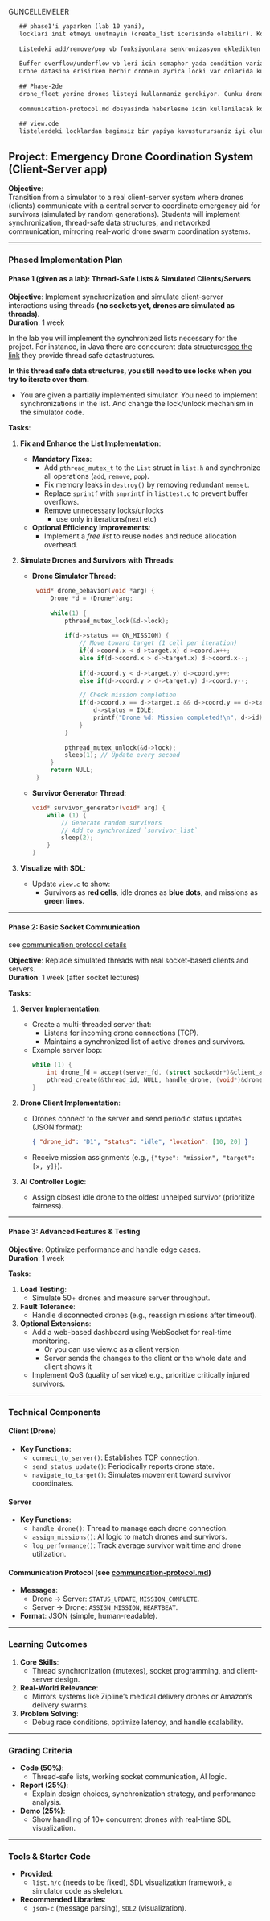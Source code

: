 GUNCELLEMELER
```markdown
   ## phase1'i yaparken (lab 10 yani),
   locklari init etmeyi unutmayin (create_list icerisinde olabilir). Kodu test ederken once tum senkronizasyonlari devre disi birakin. Sonra adim adim tekrar yapin. Size verilen kod kismi olarak fikir vermesi bakimindan implementasyonlu verildi. Yoksa kod hatali!
   
   Listedeki add/remove/pop vb fonksiyonlara senkronizasyon ekledikten sonra bu fonksiyonlari cagirirken tekrardan lock/unlock yapmaniz gerekmiyor. Ancak iterasyon yaparsaniz onlarda ayni locki kullanmaniz gerekiyor.
   
   Buffer overflow/underflow vb leri icin semaphor yada condition variable kullanmaniz gerekiyor.
   Drone datasina erisirken herbir droneun ayrica locki var onlarida kullanmayi ihmal etmeyin.
   
   ## Phase-2de
   drone_fleet yerine drones listeyi kullanmaniz gerekiyor. Cunku drone ekleme ve cikarma gelen requestlerle oluyor.
   
   communication-protocol.md dosyasinda haberlesme icin kullanilacak komut listesi var. En az onlar olsun, fazlasi ihtiyaca gore ekleyebilirsiniz. JSON parse etme icin hazir kod kullanabilirsiniz.
   
   ## view.cde
   listelerdeki locklardan bagimsiz bir yapiya kavusturursaniz iyi olur. Boylelikle, client tarafinda da kullanabilirsiniz. Bu durumda datayi kopyalamaniz veya verimli olmasi icin datadaki degisiklikleri gondermeniz gerekebilir. (snapshot aldiktan sonra o snapshota gore degisenler)
```

## **Project: Emergency Drone Coordination System (Client-Server app)**  

**Objective**:  
Transition from a simulator to a real client-server system where drones (clients) communicate with a central server to coordinate emergency aid for survivors (simulated by random generations). Students will implement synchronization, thread-safe data structures, and networked communication, mirroring real-world drone swarm coordination systems.

---

### **Phased Implementation Plan**  
#### **Phase 1 (given as a lab): Thread-Safe Lists & Simulated Clients/Servers**  
**Objective**: Implement synchronization and simulate client-server interactions using threads **(no sockets yet, drones are simulated as threads)**.  
**Duration**: 1 week  
 
In the lab you will implement the synchronized lists necessary for the project. For instance, in Java there are conccurent data structures[see the link](https://docs.oracle.com/en/java/javase/11/docs/api/java.base/java/util/concurrent/package-summary.html) they provide thread safe datastructures.

**In this thread safe data structures, you still need to use locks when you try to iterate over them.**  
- You are given a partially implemented simulator. You need to implement synchronizations in the list. And change the lock/unlock mechanism in the simulator code.

**Tasks**:  
1. **Fix and Enhance the List Implementation**:  
   - **Mandatory Fixes**:  
     - Add `pthread_mutex_t` to the `List` struct in `list.h` and synchronize all operations (`add`, `remove`, `pop`).  
     - Fix memory leaks in `destroy()` by removing redundant `memset`.  
     - Replace `sprintf` with `snprintf` in `listtest.c` to prevent buffer overflows. 
     - Remove unnecessary locks/unlocks
       - use only in iterations(next etc) 
   - **Optional Efficiency Improvements**:  
     - Implement a *free list* to reuse nodes and reduce allocation overhead.

2. **Simulate Drones and Survivors with Threads**:  
   - **Drone Simulator Thread**:  
     ```c  
      void* drone_behavior(void *arg) {
          Drone *d = (Drone*)arg;
          
          while(1) {
              pthread_mutex_lock(&d->lock);
              
              if(d->status == ON_MISSION) {
                  // Move toward target (1 cell per iteration)
                  if(d->coord.x < d->target.x) d->coord.x++;
                  else if(d->coord.x > d->target.x) d->coord.x--;
                  
                  if(d->coord.y < d->target.y) d->coord.y++;
                  else if(d->coord.y > d->target.y) d->coord.y--;

                  // Check mission completion
                  if(d->coord.x == d->target.x && d->coord.y == d->target.y) {
                      d->status = IDLE;
                      printf("Drone %d: Mission completed!\n", d->id);
                  }
              }
              
              pthread_mutex_unlock(&d->lock);
              sleep(1); // Update every second
          }
          return NULL;
      } 
     ```  
   - **Survivor Generator Thread**:  
     ```c  
     void* survivor_generator(void* arg) {  
         while (1) {  
             // Generate random survivors  
             // Add to synchronized `survivor_list`  
             sleep(2);  
         }  
     }  
     ```  

3. **Visualize with SDL**:  
   - Update `view.c` to show:  
     - Survivors as **red cells**, idle drones as **blue dots**, and missions as **green lines**.  

---

#### **Phase 2: Basic Socket Communication**  
see [communication protocol details](communication-protocol.md)

**Objective**: Replace simulated threads with real socket-based clients and servers.  
**Duration**: 1 week (after socket lectures)  

**Tasks**:  
1. **Server Implementation**:  
   - Create a multi-threaded server that:  
     - Listens for incoming drone connections (TCP).  
     - Maintains a synchronized list of active drones and survivors.  
   - Example server loop:  
     ```c  
     while (1) {  
         int drone_fd = accept(server_fd, (struct sockaddr*)&client_addr, &addr_len);  
         pthread_create(&thread_id, NULL, handle_drone, (void*)&drone_fd);  
     }  
     ```  

2. **Drone Client Implementation**:  
   - Drones connect to the server and send periodic status updates (JSON format):  
     ```json  
     { "drone_id": "D1", "status": "idle", "location": [10, 20] }  
     ```  
   - Receive mission assignments (e.g., `{"type": "mission", "target": [x, y]}`).  

3. **AI Controller Logic**:  
   - Assign closest idle drone to the oldest unhelped survivor (prioritize fairness).  

---

#### **Phase 3: Advanced Features & Testing**  
**Objective**: Optimize performance and handle edge cases.  
**Duration**: 1 week  

**Tasks**:  
1. **Load Testing**:  
   - Simulate 50+ drones and measure server throughput.  
2. **Fault Tolerance**:  
   - Handle disconnected drones (e.g., reassign missions after timeout).  
3. **Optional Extensions**:  
   - Add a web-based dashboard using WebSocket for real-time monitoring.
     - Or you can use view.c as a client version
     - Server sends the changes to the client or the whole data and client shows it
   - Implement QoS (quality of service) e.g., prioritize critically injured survivors.  

---

### **Technical Components**  
#### **Client (Drone)**  
- **Key Functions**:  
  - `connect_to_server()`: Establishes TCP connection.  
  - `send_status_update()`: Periodically reports drone state.  
  - `navigate_to_target()`: Simulates movement toward survivor coordinates.  

#### **Server**  
- **Key Functions**:  
  - `handle_drone()`: Thread to manage each drone connection.  
  - `assign_missions()`: AI logic to match drones and survivors.  
  - `log_performance()`: Track average survivor wait time and drone utilization.  

#### **Communication Protocol (see [communcation-protocol.md](communication-protocol.md))**  
- **Messages**:  
  - Drone → Server: `STATUS_UPDATE`, `MISSION_COMPLETE`.  
  - Server → Drone: `ASSIGN_MISSION`, `HEARTBEAT`.  
- **Format**: JSON (simple, human-readable).  

---

### **Learning Outcomes**  
1. **Core Skills**:  
   - Thread synchronization (mutexes), socket programming, and client-server design.  
2. **Real-World Relevance**:  
   - Mirrors systems like Zipline’s medical delivery drones or Amazon’s delivery swarms.  
3. **Problem Solving**:  
   - Debug race conditions, optimize latency, and handle scalability.  

---

### **Grading Criteria**  
- **Code (50%)**:  
  - Thread-safe lists, working socket communication, AI logic.  
- **Report (25%)**:  
  - Explain design choices, synchronization strategy, and performance analysis.  
- **Demo (25%)**:  
  - Show handling of 10+ concurrent drones with real-time SDL visualization.  

---

### **Tools & Starter Code**  
- **Provided**:  
  -  `list.h/c` (needs to be fixed), SDL visualization framework, a simulator code as skeleton.  
- **Recommended Libraries**:  
  - `json-c` (message parsing), `SDL2` (visualization).  


